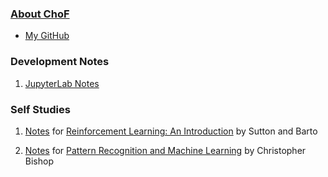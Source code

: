 ### [About ChoF](/aboutme/)

- [My GitHub](https://github.com/chofchof)

### Development Notes

1. [JupyterLab Notes](/jupyterlab/)

### Self Studies

1. [Notes](https://github.com/chofchof/reinforcement-learning-an-introduction) for [Reinforcement Learning: An Introduction](http://incompleteideas.net/book/the-book-2nd.html) by Sutton and Barto

2. [Notes](https://github.com/chofchof/PRML) for [Pattern Recognition and Machine Learning](https://www.microsoft.com/en-us/research/people/cmbishop/#!prml-book) by Christopher Bishop
